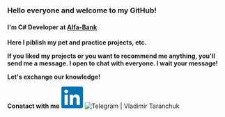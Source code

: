 ### Hello everyone and welcome to my GitHub!

#### I'm C# Developer at [Alfa-Bank](https://alfabank.ru "Alfa-Bank")

**Here I piblish my pet and practice projects, etc.**

**If you liked my projects or you want to recommend me anything, you'll send me a message. I open to chat with everyone. I wait your message!**

**Let's exchange our knowledge!**

**Conatact with me**
<img src="https://github.com/TaranchukVA/TaranchukVA/blob/main/logo/linkedin.png" alt="Linkedin | Vladimir Taranchuk" width="50" height="50">
<img src="https://t.me/itismeVladimir" alt="Telegram | Vladimir Taranchuk" width="50" height="50">
